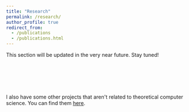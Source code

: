 ```yaml
---
title: "Research"
permalink: /research/
author_profile: true
redirect_from:
  - /publications
  - /publications.html
---
```


This section will be updated in the very near future. Stay tuned!
<br>
<br>
<br>
<br>
<br>
<br>


I also have some other projects that aren't related to theoretical computer science. 
You can find them [here](https://coderwarren.github.io/other_work/).
